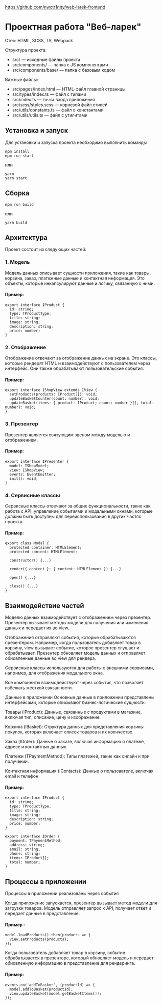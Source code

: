 https://github.com/nwctr1nity/web-larek-frontend

# Проектная работа "Веб-ларек"

Стек: HTML, SCSS, TS, Webpack

Структура проекта:
- src/ — исходные файлы проекта
- src/components/ — папка с JS компонентами
- src/components/base/ — папка с базовым кодом

Важные файлы:
- src/pages/index.html — HTML-файл главной страницы
- src/types/index.ts — файл с типами
- src/index.ts — точка входа приложения
- src/scss/styles.scss — корневой файл стилей
- src/utils/constants.ts — файл с константами
- src/utils/utils.ts — файл с утилитами

## Установка и запуск
Для установки и запуска проекта необходимо выполнить команды

```
npm install
npm run start
```

или

```
yarn
yarn start
```
## Сборка

```
npm run build
```

или

```
yarn build
```

## Архитектура

Проект состоит из следующих частей:

### 1. Модель
Модель данных описывает сущности приложения, такие как товары, корзина, заказ, платежные данные и контактная информация. Это объекты, которые инкапсулируют данные и логику, связанную с ними.

#### Пример:
```
export interface IProduct {
  id: string;
  type: TProductType;
  title: string;
  image: string;
  description: string;
  price: number;
}
```

### 2. Отображение
Отображение отвечают за отображение данных на экране. Это классы, которые рендерят HTML и взаимодействуют с пользователем через интерфейс. Они также обрабатывают пользовательские события.

#### Пример:
```
export interface IShopView extends IView {
  setProducts(products: IProduct[]): void;
  updateBasketCounter(count: number): void;
  updateBasket(items: { product: IProduct; count: number }[], total: number): void;
}
```

### 3. Презентер
Презентер является связующим звеном между моделью и отображением.

#### Пример:
```
export interface IPresenter {
  model: IShopModel;
  view: IShopView;
  events: EventEmitter;
  init(): void;
}
```

### 4. Сервисные классы
Сервисные классы отвечают за общие функциональности, такие как работа с API, управление событиями и модальными окнами, которые должны быть доступны для переиспользования в других частях проекта.

#### Пример:
```
export class Modal {
  protected container: HTMLElement;
  protected content: HTMLElement;

  constructor() {...}

  render({ content }: { content: HTMLElement }) {...}

  open() {...}

  close() {...}
}
```

## Взаимодействие частей
Моделю данных взаимодействует с отображением через презентер. Презентер вызывает методы модели для получения или изменения данных и передает их во view.

Отображения отправляют события, которые обрабатываются презентером. Например, когда пользователь добавляет товар в корзину, view вызывает событие, которое презентер слушает и обрабатывает. Презентер обновляет модель данных и отправляет обновленные данные во view для рендера.

Сервисные классы используются для работы с внешними сервисами, например, для отображения модального окна.

Все компоненты взаимодействуют через события, что позволяет избежать жесткой связанности.

Данные в приложении
Основные данные в приложении представлены интерфейсами, которые описывают бизнес-логические сущности:

Товары (IProduct): Данные, связанные с продуктами в магазине, включая тип, описание, цену и изображение.

Корзина (IBasket): Структура данных для представления корзины покупок, которая включает список товаров и их количество.

Заказ (IOrder): Данные о заказе, включая информацию о платеже, адресе и контактных данных.

Платежи (TPaymentMethod): Типы платежей, такие как онлайн и при получении.

Контактная информация (IContacts): Данные о пользователе, включая email и телефон.

#### Пример:
```
export interface IProduct {
  id: string;
  type: TProductType;
  title: string;
  image: string;
  description: string;
  price: number;
}

export interface IOrder {
  payment: TPaymentMethod;
  address: string;
  email: string;
  phone: string;
  items: IProduct[];
  total: number;
}
```

## Процессы в приложении
Процессы в приложении реализованы через события

Когда приложение запускается, презентер вызывает метод модели для загрузки товаров. Модель отправляет запрос к API, получает ответ и передает данные в представление.

#### Пример :
```
model.loadProducts().then(products => {
  view.setProducts(products);
});
```

Когда пользователь добавляет товар в корзину, событие обрабатывается в презентере, который обновляет модель и передает обновленную информацию в представление для рендеринга.

#### Пример:
```
events.on('addToBasket', (productId) => {
  model.addToBasket(productId);
  view.updateBasket(model.getBasketItems());
});
```